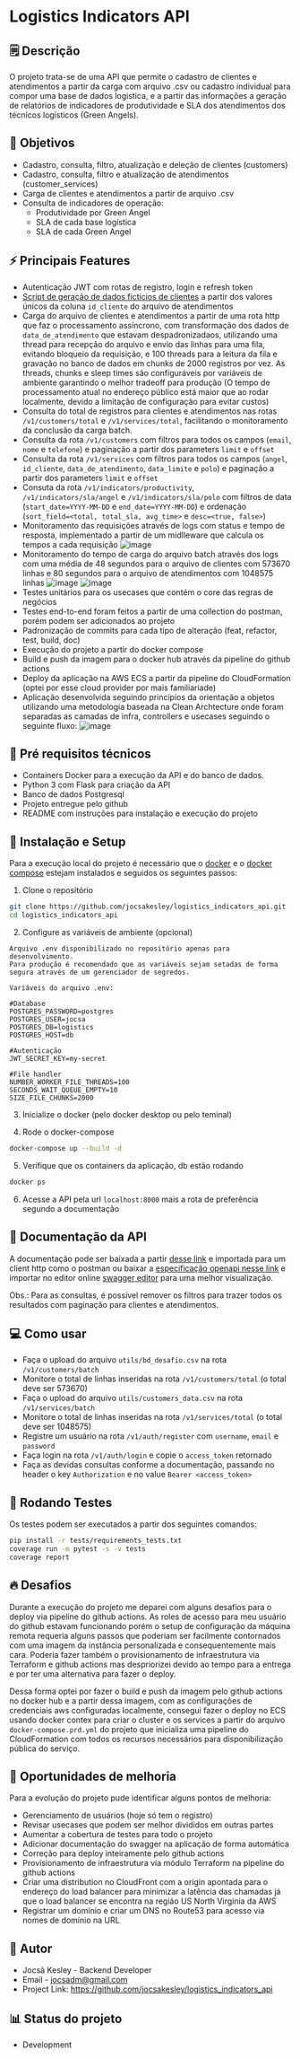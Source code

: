 # Logistics Indicators API

## 🗒️ Descrição
O projeto trata-se de uma API que permite o cadastro de clientes e atendimentos a partir da carga com arquivo .csv ou cadastro individual para compor uma base de dados logistica, e a partir das informações a geração de relatórios de indicadores de produtividade e SLA dos atendimentos dos técnicos logísticos (Green Angels).

## 🎯 Objetivos
- Cadastro, consulta, filtro, atualização e deleção de clientes (customers)
- Cadastro, consulta, filtro e atualização de atendimentos (customer_services)
- Carga de clientes e atendimentos a partir de arquivo .csv
- Consulta de indicadores de operação:
  - Produtividade por Green Angel
  - SLA de cada base logística
  - SLA de cada Green Angel

## ⚡ Principais Features

- Autenticação JWT com rotas de registro, login e refresh token
- [Script de geração de dados fictícios de clientes](https://github.com/jocsakesley/logistics_indicators_api/blob/main/utils/create_customers.py) a partir dos valores únicos da coluna `id_cliente` do arquivo de atendimentos
- Carga do arquivo de clientes e atendimentos a partir de uma rota http que faz o processamento assíncrono, com transformação dos dados de `data_de_atendimento` que estavam despadronizadaos, utilizando uma thread para recepção do arquivo e envio das linhas para uma fila, evitando bloqueio da requisição, e 100 threads para a leitura da fila e gravação no banco de dados em chunks de 2000 registros por vez. As threads, chunks e sleep times são configuráveis por variáveis de ambiente garantindo o melhor tradeoff para produção (O tempo de processamento atual no endereço público está maior que ao rodar localmente, devido a limitação de configuração para evitar custos)
- Consulta do total de registros para clientes e atendimentos nas rotas `/v1/customers/total` e `/v1/services/total`, facilitando o monitoramento da conclusão da carga batch.
- Consulta da rota `/v1/customers` com filtros para todos os campos (`email`, `nome` e `telefone`) e paginação a partir dos parameters `limit` e `offset`
- Consulta da rota `/v1/services` com filtros para todos os campos (`angel`, `id_cliente`, `data_de_atendimento`, `data_limite` e `polo`) e paginação a partir dos parameters `limit` e `offset`
- Consuta da rota `/v1/indicators/productivity`, `/v1/indicators/sla/angel` e `/v1/indicators/sla/polo` com filtros de data (`start_date=YYYY-MM-DD` e `end_date=YYYY-MM-DD`) e ordenação (`sort_field=<total, total_sla, avg_time>`  e `desc=<true, false>`)
- Monitoramento das requisições através de logs com status e tempo de resposta, implementado a partir de um midlleware que calcula os tempos a cada requisição
![image](https://github.com/user-attachments/assets/769979f7-85a0-4cb2-a918-fa6b7542945b)
- Monitoramento do tempo de carga do arquivo batch através dos logs com uma média de 48 segundos para o arquivo de clientes com 573670 linhas e 80 segundos para o arquivo de atendimentos com 1048575 linhas
![image](https://github.com/user-attachments/assets/4e00b4d9-4a1f-4b4b-abb5-7ad0e0cf1751)
![image](https://github.com/user-attachments/assets/dc685b2a-2494-4c89-9aa4-c3bfd6b8dea9)
- Testes unitários para os usecases que contém o core das regras de negócios
- Testes end-to-end foram feitos a partir de uma collection do postman, porém podem ser adicionados ao projeto
- Padronização de commits para cada tipo de alteração (feat, refactor, test, build, doc) 
- Execução do projeto a partir do docker compose
- Build e push da imagem para o docker hub através da pipeline do github actions
- Deploy da aplicação na AWS ECS a partir da pipeline do CloudFormation (optei por esse cloud provider por mais familiariade)
- Aplicação desenvolvida seguindo princípios da orientação a objetos utilizando uma metodologia baseada na Clean Archtecture onde foram separadas as camadas de infra, controllers e usecases seguindo o seguinte fluxo:
  ![image](https://github.com/user-attachments/assets/b01a460a-7b7a-4bd3-84f9-9bdfbf5807e0)

  
## 🔧 Pré requisitos técnicos
- Containers Docker para a execução da API e do banco de dados.
- Python 3 com Flask para criação da API
- Banco de dados Postgresql
- Projeto entregue pelo github
- README com instruções para instalação e execução do projeto

## 🚀 Instalação e Setup
Para a execução local do projeto é necessário que o [docker](https://docs.docker.com/engine/install/) e o [docker compose](https://docs.docker.com/compose/install/) estejam instalados e seguidos os seguintes passos:

1. Clone o repositório
```bash
git clone https://github.com/jocsakesley/logistics_indicators_api.git
cd logistics_indicators_api
```

2. Configure as variáveis de ambiente (opcional)
 ```
 Arquivo .env disponibilizado no repositório apenas para desenvolvimento.
 Para produção é recomendado que as variáveis sejam setadas de forma segura através de um gerenciador de segredos.

 Variáveis do arquivo .env:

 #Database
 POSTGRES_PASSWORD=postgres
 POSTGRES_USER=jocsa
 POSTGRES_DB=logistics
 POSTGRES_HOST=db
 
 #Autenticação
 JWT_SECRET_KEY=my-secret
 
 #File handler
 NUMBER_WORKER_FILE_THREADS=100
 SECONDS_WAIT_QUEUE_EMPTY=10
 SIZE_FILE_CHUNKS=2000
```
3. Inicialize o docker (pelo docker desktop ou pelo teminal)
   
4. Rode o docker-compose
```bash
docker-compose up --build -d
```
5. Verifique que os containers da aplicação, db estão rodando
```bash
docker ps
```
6. Acesse a API pela url `localhost:8000` mais a rota de preferência segundo a documentação

## 📓 Documentação da API

A documentação pode ser baixada a partir [desse link](https://github.com/jocsakesley/logistics_indicators_api/blob/main/docs/logistics-api.postman_collection.json)  e importada para um client http como o postman ou baixar a [especificação openapi nesse link](https://github.com/jocsakesley/logistics_indicators_api/blob/main/docs/openapi.yaml) e importar no editor online [swagger editor](https://editor.swagger.io/) para uma melhor visualização.

Obs.: Para as consultas, é possível remover os filtros para trazer todos os resultados com paginação para clientes e atendimentos.

## 💻 Como usar

- Faça o upload do arquivo `utils/bd_desafio.csv` na rota `/v1/customers/batch`
- Monitore o total de linhas inseridas na rota `/v1/customers/total` (o total deve ser 573670)
- Faça o upload do arquivo `utils/customers_data.csv` na rota `/v1/services/batch`
- Monitore o total de linhas inseridas na rota `/v1/services/total` (o total deve ser 1048575)
- Registre um usuário na rota `/v1/auth/register` com `username`, `email` e `password`
- Faça login na rota `/v1/auth/login` e copie o `access_token` retornado
- Faça as devidas consultas conforme a documentação, passando no header o key `Authorization` e no value `Bearer <access_token>` 

## 🧪 Rodando Testes
Os testes podem ser executados a partir dos seguintes comandos:

```bash
pip install -r tests/requirements_tests.txt
coverage run -m pytest -s -v tests
coverage report
```

## 🔥 Desafios
Durante a execução do projeto me deparei com alguns desafios para o deploy via pipeline do github actions. As roles de acesso para meu usuário do github estavam funcionando porém o setup de configuração da máquina remota requeria alguns passos que poderiam ser facilmente contornados com uma imagem da instância personalizada e consequentemente mais cara. Poderia fazer também o provisionamento de infraestrutura via Terraform e github actions mas despriorizei devido ao tempo para a entrega e por ter uma alternativa para fazer o deploy.

Dessa forma optei por fazer o build e push da imagem pelo github actions no docker hub e a partir dessa imagem, com as configurações de credenciais aws configuradas localmente, consegui fazer o deploy no ECS usando docker contex para criar o cluster e os services a partir do arquivo `docker-compose.prd.yml` do projeto que inicializa uma pipeline do CloudFormation com todos os recursos necessários para disponibilização pública do serviço.

## 📝 Oportunidades de melhoria
Para a evolução do projeto pude identificar alguns pontos de melhoria:
- Gerenciamento de usuários (hoje só tem o registro)
- Revisar usecases que podem ser melhor divididos em outras partes
- Aumentar a cobertura de testes para todo o projeto
- Adicionar documentação do swagger na aplicação de forma automática
- Correção para deploy inteiramente pelo github actions
- Provisionamento de infraestrutura via módulo Terraform na pipeline do github actions
- Criar uma distribution no CloudFront com a origin apontada para o endereço do load balancer para minimizar a latência das chamadas já  que o load balancer se encontra na região US North Virginia da AWS
- Registrar um domínio e criar um DNS no Route53 para acesso via nomes de domínio na URL 


## 👤 Autor
- Jocsã Kesley - Backend Developer
- Email - jocsadm@gmail.com
- Project Link: https://github.com/jocsakesley/logistics_indicators_api

## 📊 Status do projeto
- Development

